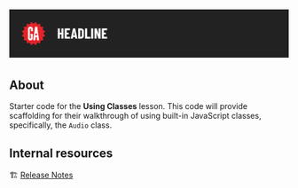 # ![Using JavaScript Classes - Starter Code](./internal-resources/assets/tktk-hero.png)

## About

Starter code for the **Using Classes** lesson. This code will provide scaffolding for their walkthrough of using built-in JavaScript classes, specifically, the `Audio` class.


## Internal resources

🏗️ [Release Notes](./internal-resources/release-notes.md)
